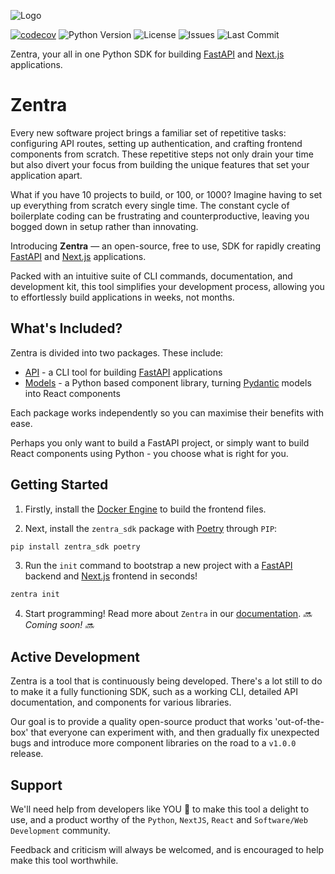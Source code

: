 ![Logo](/docs/assets/imgs/zentra-logo.jpg)

[![codecov](https://codecov.io/github/Achronus/zentra/graph/badge.svg?token=Y2G1RM4WFO)](https://codecov.io/github/Achronus/zentra)
![Python Version](https://img.shields.io/pypi/pyversions/zentra_sdk)
![License](https://img.shields.io/github/license/Achronus/zentra)
![Issues](https://img.shields.io/github/issues/Achronus/zentra)
![Last Commit](https://img.shields.io/github/last-commit/Achronus/zentra)

Zentra, your all in one Python SDK for building [FastAPI](https://fastapi.tiangolo.com/) and [Next.js](https://nextjs.org/) applications.

# Zentra

Every new software project brings a familiar set of repetitive tasks: configuring API routes, setting up authentication, and crafting frontend components from scratch. These repetitive steps not only drain your time but also divert your focus from building the unique features that set your application apart.

What if you have 10 projects to build, or 100, or 1000? Imagine having to set up everything from scratch every single time. The constant cycle of boilerplate coding can be frustrating and counterproductive, leaving you bogged down in setup rather than innovating.

Introducing __Zentra__ — an open-source, free to use, SDK for rapidly creating [FastAPI](https://fastapi.tiangolo.com/) and [Next.js](https://nextjs.org/) applications.

Packed with an intuitive suite of CLI commands, documentation, and development kit, this tool simplifies your development process, allowing you to effortlessly build applications in weeks, not months.

## What's Included?

Zentra is divided into two packages. These include:

- [API](https://github.com/Achronus/zentra-api) - a CLI tool for building [FastAPI](https://fastapi.tiangolo.com/) applications
- [Models](https://github.com/Achronus/zentra-models) - a Python based component library, turning [Pydantic](https://docs.pydantic.dev/latest/) models into React components

Each package works independently so you can maximise their benefits with ease.

Perhaps you only want to build a FastAPI project, or simply want to build React components using Python - you choose what is right for you.

## Getting Started 

1. Firstly, install the [Docker Engine](https://docs.docker.com/engine/install/) to build the frontend files. 

2. Next, install the `zentra_sdk` package with [Poetry](https://python-poetry.org/) through `PIP`:

```cmd
pip install zentra_sdk poetry
```

3. Run the `init` command to bootstrap a new project with a [FastAPI](https://fastapi.tiangolo.com/) backend and [Next.js](https://nextjs.org/) frontend in seconds!

```cmd
zentra init
```

4. Start programming! Read more about `Zentra` in our [documentation](#). _🔜 Coming soon! 🔜_


## Active Development

Zentra is a tool that is continuously being developed. There's a lot still to do to make it a fully functioning SDK, such as a working CLI, detailed API documentation, and components for various libraries.

Our goal is to provide a quality open-source product that works 'out-of-the-box' that everyone can experiment with, and then gradually fix unexpected bugs and introduce more component libraries on the road to a `v1.0.0` release.

## Support

We'll need help from developers like YOU :punch: to make this tool a delight to use, and a product worthy of the `Python`, `NextJS`, `React` and `Software/Web Development` community.

Feedback and criticism will always be welcomed, and is encouraged to help make this tool worthwhile.
